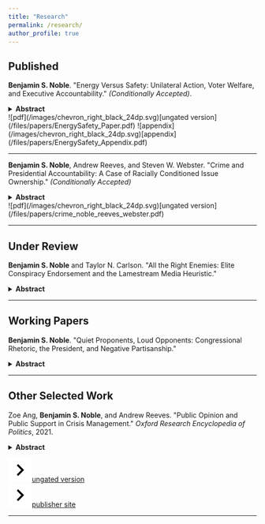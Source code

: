 ```yaml
---
title: "Research"
permalink: /research/
author_profile: true
---
```


## Published


**Benjamin S. Noble**. "Energy Versus Safety: Unilateral Action, Voter Welfare, and Executive Accountability." *(Conditionally Accepted)*.

<details>
  <summary><b>Abstract</b></summary>

Does increasing executive power necessarily decrease accountability? To answer this question, I develop a two-period signaling model comparing voter welfare in two separation-of-powers settings. In one, the executive works with a median legislator to change policy; in the other, the executive chooses between legislation or unilateral action. Both politicians may have preferences that diverge from the voter's, yet I find that increasing executive power may increase accountability and welfare, even in some cases when the legislator is more likely to share the voter's preferences. Unilateral power allows a congruent executive to overcome gridlock, implement the voter's preferred policy, and reveal information about the politicians' types—which can outweigh the risks of a divergent executive wielding power for partisan ends.
</details>  
![pdf](/images/chevron_right_black_24dp.svg)[ungated version](/files/papers/EnergySafety_Paper.pdf)  
![appendix](/images/chevron_right_black_24dp.svg)[appendix](/files/papers/EnergySafety_Appendix.pdf)

---


**Benjamin S. Noble**, Andrew Reeves, and Steven W. Webster. "Crime and Presidential Accountability: A Case of Racially Conditioned Issue Ownership." *(Conditionally Accepted)*  

<details>
  <summary><b>Abstract</b></summary>

Americans are anxious about crime regardless of their actual exposure or risk. Given this pervasive concern, US presidents frequently talk about crime, take actions to address it, and list crime prevention efforts among their top accomplishments. We argue that presidents act this way, in part, because fear of crime translates into lowered presidential approval. However, this penalty is not applied evenly. Given the parties' stances toward crime and the criminal justice system, Whites will only punish Democratic presidents (i.e., Clinton and Obama) when they are anxious about crime, while Blacks will only punish Republican presidents (i.e., Bush and Trump). We examine twenty years of survey data and find evidence consistent with our theory. Our results suggest that the relationship between fear of crime and presidential accountability is conditioned by an individual's race and the president's party.
</details>  
![pdf](/images/chevron_right_black_24dp.svg)[ungated version](/files/papers/crime_noble_reeves_webster.pdf)  

---

## Under Review

**Benjamin S. Noble** and Taylor N. Carlson. "All the Right Enemies: Elite Conspiracy Endorsement and the Lamestream Media Heuristic."

<details>
  <summary><b>Abstract</b></summary>

Why do politicians endorse conspiracy theories? Where existing research has focused on conspiracy theory belief among the mass public, it has rarely considered strategic motives of elites. We argue that politicians endorse conspiracy theories to signal ideological and anti-establishment credentials, generating negative press coverage which they can deploy as further evidence of institutional bias. To test our theory, we focus on QAnon, a much-discussed 2020 conspiracy theory. Observationally, we find that congressional candidates who endorsed QAnon garnrered a higher share of negative media coverage than a matched set of non-endorsing counterparts. Experimentally, we test X pre-registered hypotheses which recieve mixed support. We find that candidates who endorse QAnon and recieve negative news coverage pay a smaller penalty among those with low trust in media, but respondents never increase their support for a conspiracy-minded candidate. While these findings suggest candidates can weaponize political mistrust to blunt some criticism, this strategy is less effective than conventional wisdom might suggest. 
</details>

---

## Working Papers

**Benjamin S. Noble**. "Quiet Proponents, Loud Opponents: Congressional Rhetoric, the President, and Negative Partisanship."  
<details>
  <summary><b>Abstract</b></summary>

Why do members of Congress talk about the president, and when are they more likely to do so? I argue that legislators invoke the president strategically to expand the scope of conflict and take advantage of negative partisanship, increasing their own support among co-partisan constituents. I hypothesize that lawmakers in the presidential out-party, and especially those who represent homogeneous constituencies comprised of presidential out-partisans, will be more likely to engage in this behavior, leading to a pattern of asymmetric presidentialization. To support my  theory, I present evidence of these patterns in 1.5 million floor speeches given by 1,900 lawmakers between 1981-2016. I also provide behavioral evidence of the polarizing power of presidentialized rhetoric with data from a pilot experiment. I suggest that much of what we think of as nationalization may be better understood as a preoccupation with presidential politics at the mass and elite levels.
</details>

---

## Other Selected Work

Zoe Ang, **Benjamin S. Noble**, and Andrew Reeves. "Public Opinion and Public Support in Crisis Management." *Oxford Research Encyclopedia of Politics*, 2021.

<details>
  <summary><b>Abstract</b></summary>

In times of crisis, citizens look to their leaders for aid and assistance. In the democratic context, the focal figure is likely the chief executive, accountable to the whole of the nation. Focusing specifically on the American president and the incidences of natural hazards, we analyze public opinion and governmental response to these crises. While one might expect such a universal actor to aid each according to their need, new scholarship concerning voter behavior and electoral incentives has found that the president is incentivized to support only a small slice of the electorate. Empowered by federal disaster relief legislation in the 1950s, the president targets electorally profitable voters when disbursing aid or allocating resources to control disaster damage. Voters in those areas respond myopically and tend to vote for the incumbent, whether because they have been economically or emotionally supported. Thus, elites anticipate voter reactions and strategically respond to disasters to mitigate blame or punishment for the event and capitalize on an opportunity for electoral gains.
</details>

![pdf](/images/chevron_right_black_24dp.svg)[ungated version](/files/papers/crisis.pdf)  
![url](/images/chevron_right_black_24dp.svg)[publisher site](https://oxfordre.com/politics/view/10.1093/acrefore/9780190228637.001.0001/acrefore-9780190228637-e-1544)

---